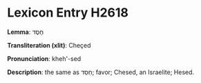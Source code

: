 # Lexicon Entry H2618

**Lemma**: חֶסֶד

**Transliteration (xlit)**: Cheçed

**Pronunciation**: kheh'-sed

**Description**:
the same as חֵסֵד; favor; Chesed, an Israelite; Hesed.
